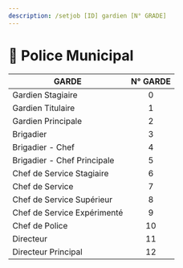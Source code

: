 ```yaml
---
description: /setjob [ID] gardien [N° GRADE]
---
```


# 🚓 Police Municipal

| GARDE                       | N° GARDE |
| --------------------------- | :------: |
| Gardien Stagiaire           |     0    |
| Gardien Titulaire           |     1    |
| Gardien Principale          |     2    |
| Brigadier                   |     3    |
| Brigadier - Chef            |     4    |
| Brigadier - Chef Principale |     5    |
| Chef de Service Stagiaire   |     6    |
| Chef de Service             |     7    |
| Chef de Service Supérieur   |     8    |
| Chef de Service Expérimenté |     9    |
| Chef de Police              |    10    |
| Directeur                   |    11    |
| Directeur Principal         |    12    |
